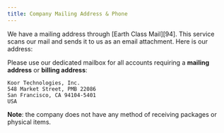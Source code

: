 ```yaml
---
title: Company Mailing Address & Phone
---
```


We have a mailing address through [Earth Class Mail][94]. This service scans our mail and sends it to us as an email attachment. Here is our address:

Please use our dedicated mailbox for all accounts requiring a **mailing address** or **billing address**:

```plain
Koor Technologies, Inc.
548 Market Street, PMB 22086
San Francisco, CA 94104-5401
USA
```

**Note**: the company does not have any method of receiving packages or physical items.
